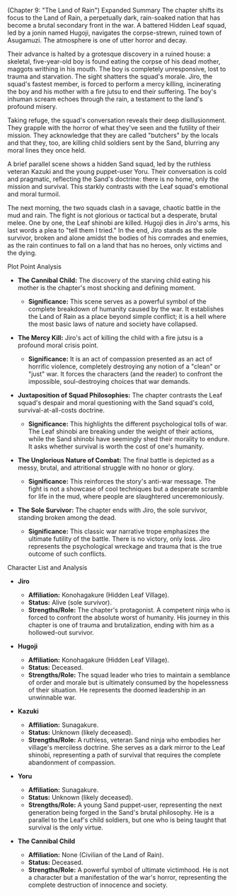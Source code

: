 (Chapter 9: "The Land of Rain")
Expanded Summary
The chapter shifts its focus to the Land of Rain, a perpetually dark, rain-soaked nation that has become a brutal secondary front in the war. A battered Hidden Leaf squad, led by a jonin named Hugoji, navigates the corpse-strewn, ruined town of Asugamuzi. The atmosphere is one of utter horror and decay.

Their advance is halted by a grotesque discovery in a ruined house: a skeletal, five-year-old boy is found eating the corpse of his dead mother, maggots writhing in his mouth. The boy is completely unresponsive, lost to trauma and starvation. The sight shatters the squad's morale. Jiro, the squad's fastest member, is forced to perform a mercy killing, incinerating the boy and his mother with a fire jutsu to end their suffering. The boy's inhuman scream echoes through the rain, a testament to the land's profound misery.

Taking refuge, the squad's conversation reveals their deep disillusionment. They grapple with the horror of what they've seen and the futility of their mission. They acknowledge that they are called "butchers" by the locals and that they, too, are killing child soldiers sent by the Sand, blurring any moral lines they once held.

A brief parallel scene shows a hidden Sand squad, led by the ruthless veteran Kazuki and the young puppet-user Yoru. Their conversation is cold and pragmatic, reflecting the Sand's doctrine: there is no home, only the mission and survival. This starkly contrasts with the Leaf squad's emotional and moral turmoil.

The next morning, the two squads clash in a savage, chaotic battle in the mud and rain. The fight is not glorious or tactical but a desperate, brutal melee. One by one, the Leaf shinobi are killed. Hugoji dies in Jiro's arms, his last words a plea to "tell them I tried." In the end, Jiro stands as the sole survivor, broken and alone amidst the bodies of his comrades and enemies, as the rain continues to fall on a land that has no heroes, only victims and the dying.

Plot Point Analysis
*   **The Cannibal Child:** The discovery of the starving child eating his mother is the chapter's most shocking and defining moment.
    *   **Significance:** This scene serves as a powerful symbol of the complete breakdown of humanity caused by the war. It establishes the Land of Rain as a place beyond simple conflict; it is a hell where the most basic laws of nature and society have collapsed.

*   **The Mercy Kill:** Jiro's act of killing the child with a fire jutsu is a profound moral crisis point.
    *   **Significance:** It is an act of compassion presented as an act of horrific violence, completely destroying any notion of a "clean" or "just" war. It forces the characters (and the reader) to confront the impossible, soul-destroying choices that war demands.

*   **Juxtaposition of Squad Philosophies:** The chapter contrasts the Leaf squad's despair and moral questioning with the Sand squad's cold, survival-at-all-costs doctrine.
    *   **Significance:** This highlights the different psychological tolls of war. The Leaf shinobi are breaking under the weight of their actions, while the Sand shinobi have seemingly shed their morality to endure. It asks whether survival is worth the cost of one's humanity.

*   **The Unglorious Nature of Combat:** The final battle is depicted as a messy, brutal, and attritional struggle with no honor or glory.
    *   **Significance:** This reinforces the story's anti-war message. The fight is not a showcase of cool techniques but a desperate scramble for life in the mud, where people are slaughtered unceremoniously.

*   **The Sole Survivor:** The chapter ends with Jiro, the sole survivor, standing broken among the dead.
    *   **Significance:** This classic war narrative trope emphasizes the ultimate futility of the battle. There is no victory, only loss. Jiro represents the psychological wreckage and trauma that is the true outcome of such conflicts.

Character List and Analysis
*   **Jiro**
    *   **Affiliation:** Konohagakure (Hidden Leaf Village).
    *   **Status:** Alive (sole survivor).
    *   **Strengths/Role:** The chapter's protagonist. A competent ninja who is forced to confront the absolute worst of humanity. His journey in this chapter is one of trauma and brutalization, ending with him as a hollowed-out survivor.

*   **Hugoji**
    *   **Affiliation:** Konohagakure (Hidden Leaf Village).
    *   **Status:** Deceased.
    *   **Strengths/Role:** The squad leader who tries to maintain a semblance of order and morale but is ultimately consumed by the hopelessness of their situation. He represents the doomed leadership in an unwinnable war.

*   **Kazuki**
    *   **Affiliation:** Sunagakure.
    *   **Status:** Unknown (likely deceased).
    *   **Strengths/Role:** A ruthless, veteran Sand ninja who embodies her village's merciless doctrine. She serves as a dark mirror to the Leaf shinobi, representing a path of survival that requires the complete abandonment of compassion.

*   **Yoru**
    *   **Affiliation:** Sunagakure.
    *   **Status:** Unknown (likely deceased).
    *   **Strengths/Role:** A young Sand puppet-user, representing the next generation being forged in the Sand's brutal philosophy. He is a parallel to the Leaf's child soldiers, but one who is being taught that survival is the only virtue.

*   **The Cannibal Child**
    *   **Affiliation:** None (Civilian of the Land of Rain).
    *   **Status:** Deceased.
    *   **Strengths/Role:** A powerful symbol of ultimate victimhood. He is not a character but a manifestation of the war's horror, representing the complete destruction of innocence and society.